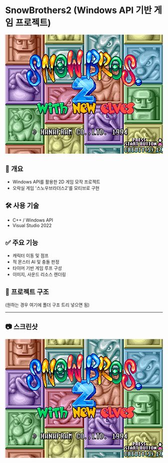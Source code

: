 # SnowBrothers2 (Windows API 기반 게임 프로젝트)

![GameThumbnail](https://raw.githubusercontent.com/HanUIn123/SnowBrothers2/main/Images/SnowBrothers.png)

## 📌 개요
- Windows API를 활용한 2D 게임 모작 프로젝트
- 오락실 게임 '스노우브라더스2'를 모티브로 구현

## 🛠 사용 기술
- C++ / Windows API
- Visual Studio 2022

## ✅ 주요 기능
- 캐릭터 이동 및 점프
- 적 몬스터 AI 및 충돌 판정
- 타이머 기반 게임 루프 구성
- 이미지, 사운드 리소스 렌더링

## 📂 프로젝트 구조
(원하는 경우 여기에 폴더 구조 트리 넣으면 됨)

---

## 📷 스크린샷
![스크린샷](https://raw.githubusercontent.com/HanUIn123/SnowBrothers2/main/Images/SnowBrothers.png)
